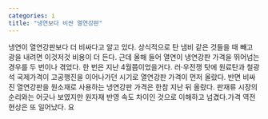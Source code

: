 ```yaml
---
categories: i
title: "냉연보다 비싼 열연강판"
---
```

냉연이 열연강판보다 더 비싸다고 알고 있다. 상식적으로 탄 냄비 같은 것들을 때 빼고 광을 내려면 이것저것 비용이 더 든다. 근데 올해 들어 열연이 냉연강판 가격을 뛰어넘는 경우를 두 번이나 겪었다. 한 번은 지난 4월쯤이었을거다. 러·우전쟁 탓에 원료탄과 철광석 국제가격이 고공행진을 이어나가던 시기로 열연강판 가격이 먼저 올랐다. 반면 비싸진 열연강판을 원소재로 사용하는 냉연강판 가격은 한참 지난 뒤 올랐다. 판재류 시장의 순리와는 어긋나 보였지만 원자재 반영 속도 차이인 것으로 이해하고 넘겼다.가격 역전 현상은 또 일어났다. 요
